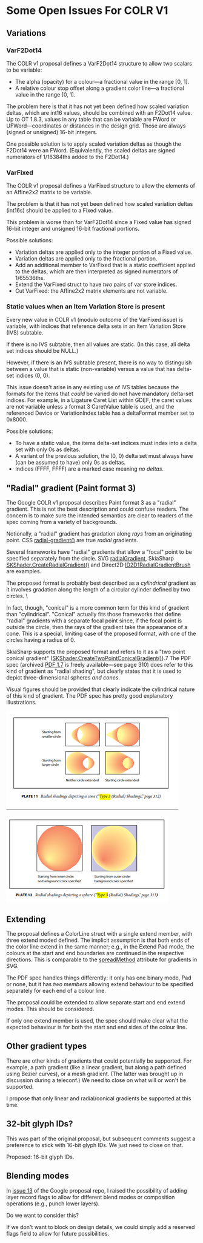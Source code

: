 # Some Open Issues For COLR V1

## Variations

### VarF2Dot14

The COLR v1 proposal defines a VarF2Dot14 structure to allow two scalars to be variable:

* The alpha (opacity) for a colour—a fractional value in the range [0, 1].
* A relative colour stop offset along a gradient color line—a fractional value in the range [0, 1].

The problem here is that it has not yet been defined how scaled variation deltas, which are int16 values, should be combined with an F2Dot14 value. Up to OT 1.8.3, values in any table that can be variable are FWord or UFWord—coordinates or distances in the design grid. Those are always (signed or unsigned) 16-bit integers.

One possible solution is to apply scaled variation deltas as though the F2Dot14 were an FWord. (Equivalently, the scaled deltas are signed numerators of 1/16384ths added to the F2Dot14.)

### VarFixed

The COLR v1 proposal defines a VarFixed structure to allow the elements of an Affine2x2 matrix to be variable.

The problem is that it has not yet been defined how scaled variation deltas (int16s) should be applied to a Fixed value.

This problem is worse than for VarF2Dot14 since a Fixed value has signed 16-bit integer and unsigned 16-bit fractional portions.

Possible solutions:

* Variation deltas are applied only to the integer portion of a Fixed value.
* Variation deltas are applied only to the fractional portion.
* Add an additional member to VarFixed that is a static coefficient applied to the deltas, which are then interpreted as signed numerators of 1/65536ths.
* Extend the VarFixed struct to have *two* pairs of var store indices.
* Cut VarFixed: the Affine2x2 matrix elements are not variable.

### Static values when an Item Variation Store is present

Every new value in COLR v1 (modulo outcome of the VarFixed issue) is variable, with indices that reference delta sets in an Item Variation Store (IVS) subtable.

If there is no IVS subtable, then all values are static. (In this case, all delta set indices should be NULL.)

However, if there is an IVS subtable present, there is no way to distinguish between a value that is static (non-variable) versus a value that has delta-set indices (0, 0).

This issue doesn't arise in any existing use of IVS tables because the formats for the items that *could* be varied do not have mandatory delta-set indices. For example, in a Ligature Caret List within GDEF, the caret values are not variable unless a format 3 CaretValue table is used, and the referenced Device or VariationIndex table has a deltaFormat member set to 0x8000.

Possible solutions:

* To have a static value, the items delta-set indices must index into a delta set with only 0s as deltas.
* A variant of the previous solution, the (0, 0) delta set must always have (can be assumed to have) only 0s as deltas.
* Indices (FFFF, FFFF) are a marked case meaning *no deltas*.

## "Radial" gradient (Paint format 3)

The Google COLR v1 proposal describes Paint format 3 as a "radial" gradient. This is not the best description and could confuse readers. The concern is to make sure the intended semantics are clear to readers of the spec coming from a variety of backgrounds.

Notionally, a "radial" gradient has gradation along *rays* from an originating point. CSS [radial-gradient()](https://developer.mozilla.org/en-US/docs/Web/CSS/radial-gradient) are true *radial* gradients.

Several frameworks have "radial" gradients that allow a "focal" point to be specified separately from the circle. SVG [radialGradient](https://www.w3.org/TR/SVG11/pservers.html#RadialGradientElement), SkiaSharp [SKShader.CreateRadialGradient()](https://docs.microsoft.com/en-us/dotnet/api/skiasharp.skshader.createradialgradient?view=skiasharp-1.68.1) and Direct2D [ID2D1RadialGradientBrush](https://docs.microsoft.com/en-us/windows/win32/api/d2d1/nn-d2d1-id2d1radialgradientbrush) are examples.

The proposed format is probably best described as a *cylindrical* gradient as it involves gradation along the length of a circular cylinder defined by two circles. \

In fact, though, "conical" is a more common term for this kind of gradient than "cylindrical". "Conical" actually fits those frameworks that define "radial" gradients with a separate focal point since, if the focal point is outside the circle, then the rays of the gradient take the appearance of a cone. This is a special, limiting case of the proposed format, with one of the circles having a radius of 0.

SkiaSharp supports the proposed format and refers to it as a "two point conical gradient" ([SKShader.CreateTwoPointConicalGradient()](https://docs.microsoft.com/en-us/dotnet/api/skiasharp.skshader.createtwopointconicalgradient?view=skiasharp-1.68.1)).7 The PDF spec (archived [PDF 1.7](https://www.adobe.com/content/dam/acom/en/devnet/pdf/pdf_reference_archive/pdf_reference_1-7.pdf) is freely available—see page 310) does refer to this kind of gradient as "radial shading", but clearly states that it is used to depict three-dimensional spheres *and cones*.

Visual figures should be provided that clearly indicate the cylindrical nature of this kind of gradient. The PDF spec has pretty good explanatory illustrations.

![PDF Plate 11](PDF_Plate11.png)

![PDF Plate 12](PDF_Plate12.png)

## Extending

The proposal defines a ColorLine struct with a single extend member, with three extend moded defined. The implicit assumption is that both ends of the color line extend in the same manner; e.g., in the Extend Pad mode, the colours at the start and end boundaries are continued in the respective directions. This is comparable to the [spreadMethod](https://www.w3.org/TR/SVG11/pservers.html#LinearGradientElementSpreadMethodAttribute) attribute for gradients in SVG.

The PDF spec handles things differently: it only has one binary mode, Pad or none, but it has *two members* allowing extend behaviour to be specified separately for each end of a colour line.

The proposal could be extended to allow separate start and end extend modes. This should be considered.

If only one extend member is used, the spec should make clear what the expected behaviour is for both the start and end sides of the colour line.

## Other gradient types

There are other kinds of gradients that could potentially be supported. For example, a path gradient (like a linear gradient, but along a path defined using Bezier curves), or a mesh gradient. (The latter was brought up in discussion during a teleconf.) We need to close on what will or won't be supported.

I propose that only linear and radial/conical gradients be supported at this time.

## 32-bit glyph IDs?

This was part of the original proposal, but subsequent comments suggest a preference to stick with 16-bit glyph IDs. We just need to close on that.

Proposed: 16-bit glyph IDs.

## Blending modes

In [issue 13](https://github.com/googlefonts/colr-gradients-spec/issues/13) of the Google proposal repo, I raised the possibility of adding layer record flags to allow for different blend modes or composition operations (e.g., punch lower layers).

Do we want to consider this?

If we don't want to block on design details, we could simply add a reserved flags field to allow for future possibilities.

